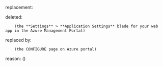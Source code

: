 replacement:

deleted:

		(the **Settings** > **Application Settings** blade for your web app in the Azure Management Portal)

replaced by:

		(the CONFIGURE page on Azure portal)

reason: ()

